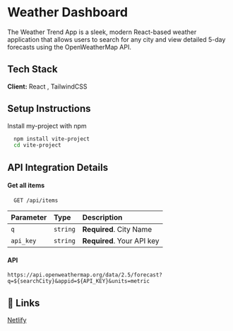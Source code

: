 
# Weather Dashboard

The Weather Trend App is a sleek, modern React-based weather application that allows users to search for any city and view detailed 5-day forecasts using the OpenWeatherMap API.


## Tech Stack

**Client:** React , TailwindCSS




## Setup Instructions

Install my-project with npm

```bash
  npm install vite-project
  cd vite-project
```
    
## API Integration Details

#### Get all items

```http
  GET /api/items
```

| Parameter | Type     | Description                |
| :-------- | :------- | :------------------------- |
| `q` | `string` | **Required**. City Name |
| `api_key` | `string` | **Required**. Your API key |

#### API
`https://api.openweathermap.org/data/2.5/forecast?q=${searchCity}&appid=${API_KEY}&units=metric`


## 🔗 Links
[Netlify](https://capable-twilight-23c491.netlify.app/)


